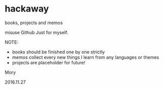# hackaway
books, projects and memos

misuse Github Just for myself.

NOTE:
- books should be finished one by one strictly
- memos collect every new things I learn from any languages or themes
- projects are placeholder for future!

Mory

2016.11.27
